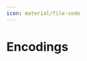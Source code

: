 ```yaml
---
icon: material/file-code
---
```


# Encodings


<!-- ::: src/fillname/encodings/test.lp
    handler: asp
    options:
        glossary: true
        predicate_table: true
        dependency_graph: true
        encodings:
            git_link: true
            source: true
        start_level: 1 -->
